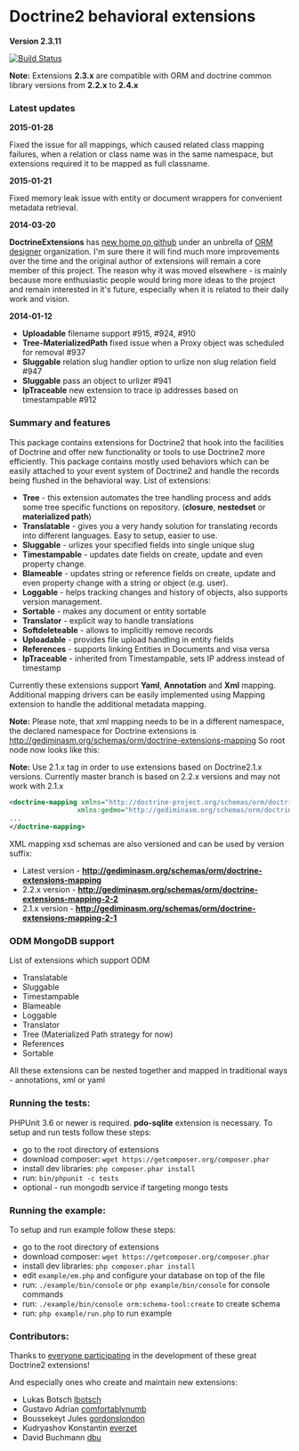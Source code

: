 # Doctrine2 behavioral extensions

**Version 2.3.11**

[![Build Status](https://secure.travis-ci.org/Atlantic18/DoctrineExtensions.png?branch=master)](http://travis-ci.org/Atlantic18/DoctrineExtensions)

**Note:** Extensions **2.3.x** are compatible with ORM and doctrine common library versions from **2.2.x** to **2.4.x**

### Latest updates

**2015-01-28**

Fixed the issue for all mappings, which caused related class mapping failures, when a relation or class name
was in the same namespace, but extensions required it to be mapped as full classname.

**2015-01-21**

Fixed memory leak issue with entity or document wrappers for convenient metadata retrieval.

**2014-03-20**

**DoctrineExtensions** has [new home on github](https://github.com/Atlantic18/DoctrineExtensions) under an unbrella of
[ORM designer](http://www.orm-designer.com/) organization. I'm sure there it will find much more improvements over the
time and the original author of extensions will remain a core member of this project.
The reason why it was moved elsewhere - is mainly because more enthusiastic people would bring more ideas to the project
and remain interested in it's future, especially when it is related to their daily work and vision.

**2014-01-12**

- **Uploadable** filename support #915, #924, #910
- **Tree-MaterializedPath** fixed issue when a Proxy object was scheduled for removal #937
- **Sluggable** relation slug handler option to urlize non slug relation field #947
- **Sluggable** pass an object to urlizer #941
- **IpTraceable** new extension to trace ip addresses based on timestampable #912

### Summary and features

This package contains extensions for Doctrine2 that hook into the facilities of Doctrine and
offer new functionality or tools to use Doctrine2 more efficiently. This package contains mostly
used behaviors which can be easily attached to your event system of Doctrine2 and handle the
records being flushed in the behavioral way. List of extensions:

- **Tree** - this extension automates the tree handling process and adds some tree specific functions on repository.
(**closure**, **nestedset** or **materialized path**)
- **Translatable** - gives you a very handy solution for translating records into different languages. Easy to setup, easier to use.
- **Sluggable** - urlizes your specified fields into single unique slug
- **Timestampable** - updates date fields on create, update and even property change.
- **Blameable** - updates string or reference fields on create, update and even property change with a string or object (e.g. user).
- **Loggable** - helps tracking changes and history of objects, also supports version management.
- **Sortable** - makes any document or entity sortable
- **Translator** - explicit way to handle translations
- **Softdeleteable** - allows to implicitly remove records
- **Uploadable** - provides file upload handling in entity fields
- **References** - supports linking Entities in Documents and visa versa
- **IpTraceable** - inherited from Timestampable, sets IP address instead of timestamp

Currently these extensions support **Yaml**, **Annotation**  and **Xml** mapping. Additional mapping drivers
can be easily implemented using Mapping extension to handle the additional metadata mapping.

**Note:** Please note, that xml mapping needs to be in a different namespace, the declared namespace for
Doctrine extensions is http://gediminasm.org/schemas/orm/doctrine-extensions-mapping
So root node now looks like this:

**Note:** Use 2.1.x tag in order to use extensions based on Doctrine2.1.x versions. Currently
master branch is based on 2.2.x versions and may not work with 2.1.x

```xml
<doctrine-mapping xmlns="http://doctrine-project.org/schemas/orm/doctrine-mapping"
                 xmlns:gedmo="http://gediminasm.org/schemas/orm/doctrine-extensions-mapping">
...
</doctrine-mapping>
```

XML mapping xsd schemas are also versioned and can be used by version suffix:

- Latest version - **http://gediminasm.org/schemas/orm/doctrine-extensions-mapping**
- 2.2.x version - **http://gediminasm.org/schemas/orm/doctrine-extensions-mapping-2-2**
- 2.1.x version - **http://gediminasm.org/schemas/orm/doctrine-extensions-mapping-2-1**

### ODM MongoDB support

List of extensions which support ODM

- Translatable
- Sluggable
- Timestampable
- Blameable
- Loggable
- Translator
- Tree (Materialized Path strategy for now)
- References
- Sortable

All these extensions can be nested together and mapped in traditional ways - annotations,
xml or yaml

### Running the tests:

PHPUnit 3.6 or newer is required. **pdo-sqlite** extension is necessary.
To setup and run tests follow these steps:

- go to the root directory of extensions
- download composer: `wget https://getcomposer.org/composer.phar`
- install dev libraries: `php composer.phar install`
- run: `bin/phpunit -c tests`
- optional - run mongodb service if targeting mongo tests

### Running the example:

To setup and run example follow these steps:

- go to the root directory of extensions
- download composer: `wget https://getcomposer.org/composer.phar`
- install dev libraries: `php composer.phar install`
- edit `example/em.php` and configure your database on top of the file
- run: `./example/bin/console` or `php example/bin/console` for console commands
- run: `./example/bin/console orm:schema-tool:create` to create schema
- run: `php example/run.php` to run example

### Contributors:

Thanks to [everyone participating](http://github.com/l3pp4rd/DoctrineExtensions/contributors) in
the development of these great Doctrine2 extensions!

And especially ones who create and maintain new extensions:

- Lukas Botsch [lbotsch](http://github.com/lbotsch)
- Gustavo Adrian [comfortablynumb](http://github.com/comfortablynumb)
- Boussekeyt Jules [gordonslondon](http://github.com/gordonslondon)
- Kudryashov Konstantin [everzet](http://github.com/everzet)
- David Buchmann [dbu](https://github.com/dbu)

